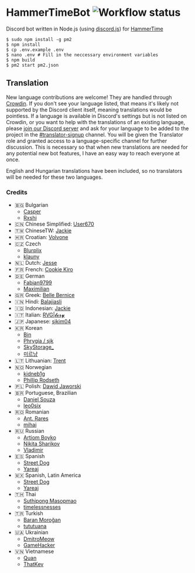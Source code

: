 # HammerTimeBot ![Workflow status](https://github.com/DJDavid98/HammerTimeBot/workflows/Build/badge.svg) <a title="Crowdin" target="_blank" href="https://crowdin.com/project/hammertimebot"><img src="https://badges.crowdin.net/hammertimebot/localized.svg" alt=""></a> <a href="https://top.gg/bot/964106782790283295"><img src="https://top.gg/api/widget/servers/964106782790283295.svg" alt=""></a></h1>

Discord bot written in Node.js (using [discord.js](https://www.npmjs.com/package/discord.js)) for [HammerTime]

[HammerTime]: https://github.com/DJDavid98/HammerTime

```
$ sudo npm install -g pm2
$ npm install
$ cp .env.example .env
$ nano .env # Fill in the neccessary environment variables
$ npm build
$ pm2 start pm2.json
```

## Translation

New language contributions are welcome! They are handled through [Crowdin]. If you don't see your language listed, that
means it's likely not supported by the Discord client itself, meaning translations would be pointless. If a language is
available in Discord's settings but is not listed on Crowdin, or you want to help with the translations of an existing
language, please [join our Discord server] and ask for your language to be added to the project in
the [#translator-signup] channel. You will be given the Translator role and granted access to a language-specific
channel for further discussion. This is necessary so that when new translations are needed for any potential new bot
features, I have an easy way to reach everyone at once.

[crowdin]: https://crowdin.com/project/hammertimebot

[join our discord server]: https://hammertime.cyou/discord

[#translator-signup]: https://discord.com/channels/952258283882819595/952292965211074650

English and Hungarian translations have been included, so no translators will be needed for these two languages.

### Credits

- 🇧🇬 Bulgarian
  - [Casper](https://crowdin.com/profile/JajarGG)
  - [Rxshi](https://crowdin.com/profile/Rxshi)
- 🇨🇳 Chinese Simplified: [User670](https://crowdin.com/profile/User670)
- 🇹🇼 ChineseTW: [Jackie](https://crowdin.com/profile/jckcr)
- 🇭🇷 Croatian: [Volvone](https://github.com/volvone)
- 🇨🇿 Czech
  - [Blurplix](https://crowdin.com/profile/Blurplix)
  - [klauny](https://crowdin.com/profile/klauny)
- 🇳🇱 Dutch: [Jesse](https://crowdin.com/profile/Jessuh)
- 🇫🇷 French: [Cookie Kiro](https://crowdin.com/profile/Cookikui)
- 🇩🇪 German
  - [Fabian9799](https://crowdin.com/profile/Fabian9799)
  - [Maximilian](https://crowdin.com/profile/maxlengert12051)
- 🇬🇷 Greek: [Belle Bernice](https://crowdin.com/profile/BelleBernice)
- 🇮🇳 Hindi: [Balajiasli](https://crowdin.com/profile/Balajiasli)
- 🇮🇩 Indonesian: [Jackie](https://github.com/Jckcr)
- 🇮🇹 Italian: [RVG|𝓵𝓸𝓻𝔂](https://top.gg/bot/1076200668810985634)
- 🇯🇵 Japanese: [sjkim04](https://crowdin.com/profile/sjkim04)
- 🇰🇷 Korean
  - [Bin](https://crowdin.com/profile/cheesepickle12345678)
  - [Phrygia / sjk](https://github.com/sjkim04)
  - [SkyStorage\_](https://crowdin.com/profile/SkyStorage_)
  - [미르냥](https://crowdin.com/profile/Mirnyang)
- 🇱🇹 Lithuanian: [Trent](https://crowdin.com/profile/nothingness)
- 🇳🇴 Norwegian
  - [kidneb1g](https://crowdin.com/profile/klinge9797)
  - [Phillip Rodseth](https://crowdin.com/profile/philliphatrod)
- 🇵🇱 Polish: [Dawid Jaworski](https://crowdin.com/profile/MinerPL)
- 🇧🇷 Portuguese, Brazilian
  - [Daniel Souza](https://crowdin.com/profile/dansansou)
  - [leo0six](https://crowdin.com/profile/leo0six)
- 🇷🇴 Romanian
  - [Ant. Rares](https://crowdin.com/profile/Iepurooy)
  - [mihai](https://crowdin.com/profile/mihaiofficialRO)
- 🇷🇺 Russian
  - [Artiom Boyko](https://crowdin.com/profile/Ajno)
  - [Nikita Sharikov](https://crowdin.com/profile/Aligatoor)
  - [Vladimir](https://crowdin.com/profile/bill876)
- 🇪🇸 Spanish
  - [Street Dog](https://crowdin.com/profile/streetdog.arg)
  - [Yareaj](https://github.com/Yareaj/)
- 🇲🇽 Spanish, Latin America
  - [Street Dog](https://crowdin.com/profile/streetdog.arg)
  - [Yareaj](https://github.com/Yareaj/)
- 🇹🇭 Thai
  - [Suthipong Masopmao](https://crowdin.com/profile/Windsor_911)
  - [timelessnesses](https://github.com/timelessnesses)
- 🇹🇷 Turkish
  - [Baran Moroğan](https://crowdin.com/profile/okunamayanad)
  - [tututuana](https://crowdin.com/profile/tututuana)
- 🇺🇦 Ukrainian
  - [DmitroMeow](https://crowdin.com/profile/DmitroMeow)
  - [GameHacker](https://crowdin.com/profile/GameHacker)
- 🇻🇳 Vietnamese
  - [Quan](https://crowdin.com/profile/quanonthecob)
  - [ThatKev](https://crowdin.com/profile/thatkev)

